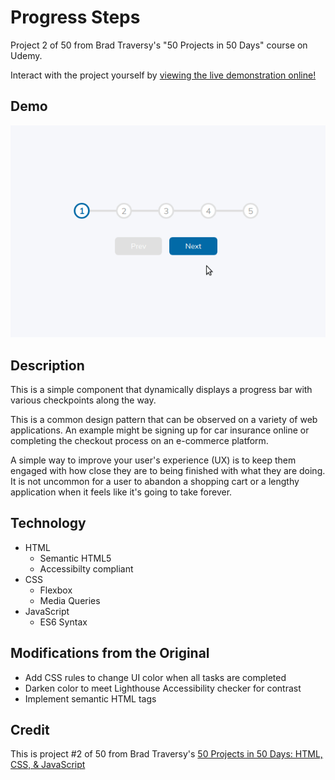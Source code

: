 # Progress Steps

Project 2 of 50 from Brad Traversy's "50 Projects in 50 Days" course on Udemy.

Interact with the project yourself by [viewing the live demonstration online!](https://mdillemuth.github.io/progress-steps/)

## Demo

![demo](demo.gif)

## Description

This is a simple component that dynamically displays a progress bar with various checkpoints along the way.

This is a common design pattern that can be observed on a variety of web applications. An example might be signing up for car insurance online or completing the checkout process on an e-commerce platform.

A simple way to improve your user's experience (UX) is to keep them engaged with how close they are to being finished with what they are doing. It is not uncommon for a user to abandon a shopping cart or a lengthy application when it feels like it's going to take forever.

## Technology

- HTML
  - Semantic HTML5
  - Accessibilty compliant
- CSS
  - Flexbox
  - Media Queries
- JavaScript
  - ES6 Syntax

## Modifications from the Original

- Add CSS rules to change UI color when all tasks are completed
- Darken color to meet Lighthouse Accessibility checker for contrast
- Implement semantic HTML tags

## Credit

This is project #2 of 50 from Brad Traversy's [50 Projects in 50 Days: HTML, CSS, & JavaScript](https://www.udemy.com/course/50-projects-50-days/)
